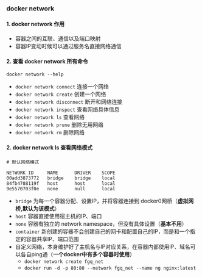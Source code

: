 ### docker network
#### 1. docker network 作用
* 容器之间的互联、通信以及端口映射
* 容器IP变动时候可以通过服务名直接网络通信

#### 2. 查看 docker network 所有命令
```
docker network --help
```

* `docker network connect`     连接一个网络
* `docker network create`      创建一个网络
* `docker network disconnect`  断开和网络连接
* `docker network inspect`     查看网络具体信息
* `docker network ls`          查看网络
* `docker network prune`       删除无用网络
* `docker network rm`          删除网络



#### 2. docker network ls 查看网络模式
```
# 默认网络模式

NETWORK ID     NAME      DRIVER    SCOPE
00add3873772   bridge    bridge    local
84fb4788119f   host      host      local
9e5570703f0e   none      null      local
```

* `bridge`     为每一个容器分配、设置IP，并将容器连接到 docker0网桥（**虚拟网桥,默认为该模式**）
* `host`     容器直接使用宿主机的IP、端口
* `none`     容器有独立的 network namespace，但没有具体设置（**基本不用**）
* `container`     新创建的容器不会创建自己的网卡和配置自己的IP，而是和一个指定的容器共享IP、端口范围
* 自定义网络，本身维护好了主机名与IP对应关系，在容器内部使用IP、域名可以各自ping通（**一个docker中有多个容器时使用**）
  * `docker network create fgq_net`
  * `docker run -d -p 80:80 --network fgq_net --name ng nginx:latest `



